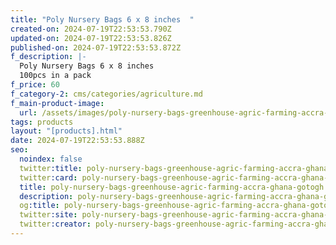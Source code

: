 ```yaml
---
title: "Poly Nursery Bags 6 x 8 inches  "
created-on: 2024-07-19T22:53:53.790Z
updated-on: 2024-07-19T22:53:53.826Z
published-on: 2024-07-19T22:53:53.872Z
f_description: |-
  Poly Nursery Bags 6 x 8 inches 
  100pcs in a pack
f_price: 60
f_category-2: cms/categories/agriculture.md
f_main-product-image:
  url: /assets/images/poly-nursery-bags-greenhouse-agric-farming-accra-ghana-gotogh.com-.webp
tags: products
layout: "[products].html"
date: 2024-07-19T22:53:53.888Z
seo:
  noindex: false
  twitter:title: poly-nursery-bags-greenhouse-agric-farming-accra-ghana-gotogh.com-
  twitter:card: poly-nursery-bags-greenhouse-agric-farming-accra-ghana-gotogh.com-
  title: poly-nursery-bags-greenhouse-agric-farming-accra-ghana-gotogh.com-
  description: poly-nursery-bags-greenhouse-agric-farming-accra-ghana-gotogh.com-
  og:title: poly-nursery-bags-greenhouse-agric-farming-accra-ghana-gotogh.com-
  twitter:site: poly-nursery-bags-greenhouse-agric-farming-accra-ghana-gotogh.com-
  twitter:creator: poly-nursery-bags-greenhouse-agric-farming-accra-ghana-gotogh.com-
---
```

